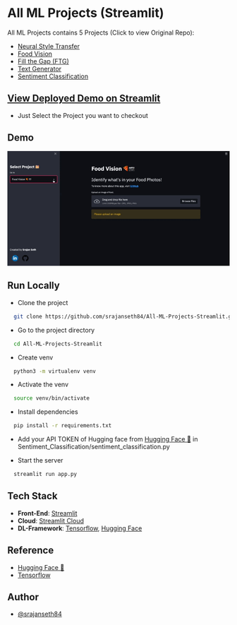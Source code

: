 # All ML Projects (Streamlit)

All ML Projects contains 5 Projects (Click to view Original Repo):

* [Neural Style Transfer](https://github.com/srajanseth84/Neural-Style-Transfer)
* [Food Vision](https://github.com/srajanseth84/Food-Vision)
* [Fill the Gap (FTG)](https://github.com/srajanseth84/FTG)
* [Text Generator](https://github.com/srajanseth84/Text-Generator-using-GPT2)
* [Sentiment Classification](https://github.com/srajanseth84/Sentiment-Classification)




## [View Deployed Demo on Streamlit](https://share.streamlit.io/srajanseth84/all-ml-projects-streamlit/main/app.py)
- Just Select the Project you want to checkout


## Demo

![](extras/all-ml.gif)


## Run Locally

* Clone the project

```bash
  git clone https://github.com/srajanseth84/All-ML-Projects-Streamlit.git
```

* Go to the project directory

```bash
  cd All-ML-Projects-Streamlit
```
* Create venv

```bash
  python3 -m virtualenv venv 
```

* Activate the venv

```bash
  source venv/bin/activate
```

* Install dependencies

```bash
  pip install -r requirements.txt
```
* Add your API TOKEN of Hugging face from [Hugging Face 🤗](https://huggingface.co/) in Sentiment_Classification/sentiment_classification.py


* Start the server

```bash
  streamlit run app.py 
```

## Tech Stack
* **Front-End**: [Streamlit](https://github.com/streamlit/streamlit)
* **Cloud**: [Streamlit Cloud](https://streamlit.io/cloud)
* **DL-Framework**: [Tensorflow](https://github.com/tensorflow/tensorflow), [Hugging Face](https://huggingface.co/)



## Reference

- [Hugging Face 🤗](https://huggingface.co/)
- [Tensorflow](https://github.com/tensorflow/tensorflow)

## Author

- [@srajanseth84](https://github.com/srajanseth84)